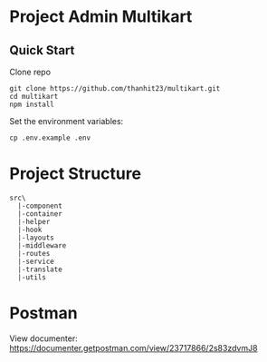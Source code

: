 # Project Admin Multikart

## Quick Start

Clone repo
```
git clone https://github.com/thanhit23/multikart.git
cd multikart
npm install
```

Set the environment variables:

```
cp .env.example .env
```

# Project Structure

```
src\
  |-component
  |-container
  |-helper
  |-hook
  |-layouts
  |-middleware
  |-routes
  |-service
  |-translate
  |-utils
```
# Postman
View documenter:
<a href="https://documenter.getpostman.com/view/23717866/2s83zdvmJ8">https://documenter.getpostman.com/view/23717866/2s83zdvmJ8</a>
